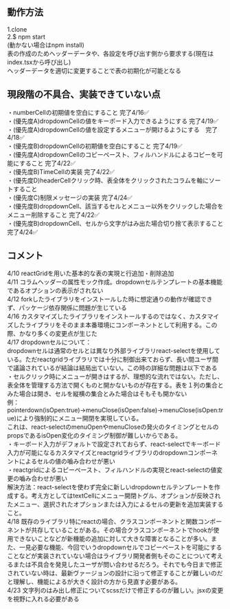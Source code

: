 ## 動作方法  
1.clone  
2.$ npm start  
(動かない場合はnpm install)  
表の作成のためヘッダーデータや、各設定を呼び出す側から要求する(現在はindex.tsxから呼び出し)  
ヘッダーデータを適切に変更することで表の初期化が可能となる

## 現段階の不具合、実装できていない点  
・numberCellの初期値を空白にすること  完了4/16✅  
・(優先度A)dropdownCellの値をキーボード入力できるようにする  完了4/19✅  
・(優先度A)dropdownCellの値を設定するメニューが開けるようにする　完了4/18✅  
・(優先度B)dropdownCellの初期値を空白にすること  完了4/19✅  
・(優先度A)dropdownCellのコピーペースト、フィルハンドルによるコピーを可能にすること  完了4/22✅  
・(優先度B)TimeCellの実装  完了4/22✅  
・(優先度D)headerCellクリック時、表全体をクリックされたコラムを軸にソートすること  
・(優先度C)制限メッセージの実装 完了4/24✅     
・(優先度B)dropdownCell、該当するセルとメニュー以外をクリックした場合をメニュー削除すること  完了4/22✅  
・(優先度B)dropdownCell、セルから文字がはみ出た場合切り捨て表示すること完了4/24✅    

## コメント  
4/10 reactGridを用いた基本的な表の実現と行追加・削除追加  
4/11 コラムヘッダーの属性モック作成。dropdownセルテンプレートの基本機能であるオプションの表示がされない  
4/12 forkしたライブラリをインストールした時に想定通りの動作が確認できず、パッケージ依存関係に問題が生じている  
4/16 カスタマイズしたライブラリをインストールするのではなく、カスタマイズしたライブラリをそのまま本番環境にコンポーネントとして利用する。この際、かなり多くの変更点が生じた  
4/17 dropdownセルについて：  
dropdownセルは通常のセルとは異なり外部ライブラリreact-selectを使用している。ただreactgridライブラリでは十分に制御出来ておらず、長い間ユーザ間で議論されているが結論は結局出ていない。この時の詳細な問題は以下である  
・セルクリック時にメニューが開きはするが、理想的な流れではない。ただし、表全体を管理する方法で開くものと開かないものが存在する。表を１列の集合とみた場合は開き、セルを縦横の集合とみた場合はそもそも開かない  
例：pointerdown(isOpen:true)→menuClose(isOpen:false)→menuClose(isOpen:true)により強制的にメニュー開閉を実現している。  
これは、react-selectのmenuOpenやmenuCloseの発火のタイミングとセルのpropsであるisOpen変化のタイミング制御が難しいからである。  
・キーボード入力がデフォルトで設定されておらず、react-selectでキーボード入力が可能になるカスタマイズとreactgridライブラリのdropdownコンポーネントによるセルの値の嚙み合わせが悪い  
・reactgridによるコピーペースト、フィルハンドルの実現とreact-selectの値変更の嚙み合わせが悪い  
解決方法：react-selectを使わず完全に新しいdropdownセルテンプレートを作成する。考え方としてはtextCellにメニュー開閉トグル、オプションが反映されたメニュー、選択されたオプションまたは入力によるセルの更新を追加実装すること。  
4/18 既存のライブラリ特にreactの場合、クラスコンポーネントと関数コンポーネントが共存していることがある。その場合クラスコンポーネントでhookが使用できないことなどが新機能の追加に対して大きな障害となることが多い。また、一見必要な機能、今回でいうdropdownセルでコピーペーストを可能にすることなどが実装されていない場合はライブラリ開発者側もそのことについて考えるまたは不具合を発見したユーザが問い合わせるだろう。それでも今日まで修正されていない時は、最新ヴァージョンの設計に沿って修正することが難しいのだと理解し、機能によるが大きく設計の方から見直す必要がある。  
4/23 文字列のはみ出し修正についてscssだけで修正するのが難しい。jsxの変更を視野に入れる必要がある
